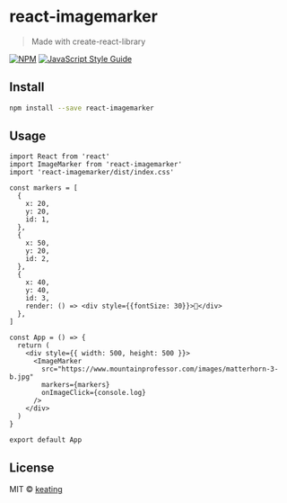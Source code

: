 # react-imagemarker

> Made with create-react-library

[![NPM](https://img.shields.io/npm/v/react-imagemarker.svg)](https://www.npmjs.com/package/react-imagemarker) [![JavaScript Style Guide](https://img.shields.io/badge/code_style-standard-brightgreen.svg)](https://standardjs.com)

## Install

```bash
npm install --save react-imagemarker
```

## Usage

```tsx
import React from 'react'
import ImageMarker from 'react-imagemarker'
import 'react-imagemarker/dist/index.css'

const markers = [
  {
    x: 20,
    y: 20,
    id: 1,
  },
  {
    x: 50,
    y: 20,
    id: 2,
  },
  {
    x: 40,
    y: 40,
    id: 3,
    render: () => <div style={{fontSize: 30}}>🙂</div>
  },
]

const App = () => {
  return (
    <div style={{ width: 500, height: 500 }}>
      <ImageMarker
        src="https://www.mountainprofessor.com/images/matterhorn-3-b.jpg"
        markers={markers}
        onImageClick={console.log}
      />
    </div>
  )
}

export default App

```

## License

MIT © [keating](https://github.com/madup-inc)

